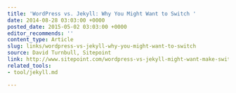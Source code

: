 ```yaml
---
title: 'WordPress vs. Jekyll: Why You Might Want to Switch '
date: 2014-08-28 03:03:00 +0000
posted_date: 2015-05-02 03:03:00 +0000
editor_recommends: ''
content_type: Article
slug: links/wordpress-vs-jekyll-why-you-might-want-to-switch
source: David Turnbull, Sitepoint
link: http://www.sitepoint.com/wordpress-vs-jekyll-might-want-make-switch/
related_tools:
- tool/jekyll.md

---
```

